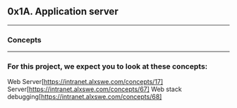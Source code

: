 ## 0x1A. Application server
---

### Concepts
---
### For this project, we expect you to look at these concepts:

Web Server[https://intranet.alxswe.com/concepts/17]
Server[https://intranet.alxswe.com/concepts/67]
Web stack debugging[https://intranet.alxswe.com/concepts/68]
